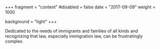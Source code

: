 +++
fragment = "content"
#disabled = false
date = "2017-09-09"
weight = 1000

background = "light"
+++

Dedicated to the needs of immigrants and families of all kinds and recognizing that law, especially immigration law, can be frustratingly complex.
